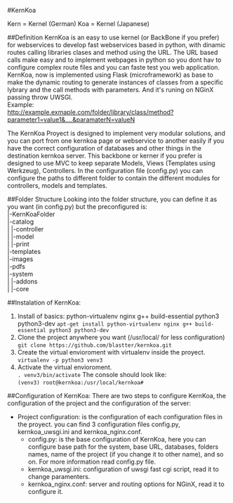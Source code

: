 #KernKoa

Kern = Kernel (German)
Koa = Kernel (Japanese)

##Definition
KernKoa is an easy to use kernel (or BackBone if you prefer) for webservices to develop fast webservices based in python, with dinamic routes calling libraries clases and method using the URL. The URL based calls make easy and to implement webpages in python so you dont hav to configure complex route files and you can faste test you web application.
KernKoa, now is implemented using Flask (microframework) as base to make the dynamic routing to generate instances of classes from a specific lybrary and the call methods with parameters. And it's runing on NGinX passing throw UWSGI.<br>
Example:<br>
http://example.exmaple.com/folder/library/class/method?parameter1=value1&....&paramaterN=valueN

The KernKoa Proyect is designed to implement very modular solutions, and you can port from one kernkoa page or webservice to another easily if you have the correct configuration of databases and other things in the destination kernkoa server.
This backbone or kerner if you prefer is designed to use MVC to keep separate Models, Views (Templates using Werkzeug), Controllers. In the configuration file (config.py) you can configure the paths to different folder to contain the different modules for controllers, models and templates.

##Folder Structure
Looking into the folder structure, you can define it as you want (in config.py) but the preconfigured is:<br>
|-KernKoaFolder<br>
	|-catalog<br>
	|	|-controller<br>
	|	|-model<br>
	|	|-print<br>
	|-templates<br>
	|-images<br>
	|-pdfs<br>
	|-system<br>
	|	|-addons<br>
	|	|-core<br>

##Instalation of KernKoa:
1. Install of basics: python-virtualenv nginx g++ build-essential python3 python3-dev
	```apt-get install python-virtualenv nginx g++ build-essential python3 python3-dev```
2. Clone the project anywhere you want (/usr/local/ for less configuration)<br>
	```git clone https://github.com/blastter/kernkoa.git```
3. Create the virtual envioroment with virtualenv inside the proyect.<br>
	```virtualenv -p python3 venv3```
4. Activate the virtual envioroment.<br>
	```. venv3/bin/activate```
	The console should look like:<br>
	```(venv3) root@kernkoa:/usr/local/kernkoa#```

##Configuration of KernKoa:
There are two steps to configure KernKoa, the configuration of the project and the configuration of the server:
- Project configuration: is the configuration of each configuration files in the proyect. you can find 3 configuration files config.py, kernkoa_uwsgi.ini and kernkoa_nginx.conf.
	+ config.py: is the base configuration of KernKoa, here you can configure base path for the system, base URL, databases, folders names, name of the project (if you change it to other name), and so on. For more information read config.py file.
	+ kernkoa_uwsgi.ini: configuration of uwsgi fast cgi script, read it to change paramenters.
	+ kernkoa_nginx.conf: server and routing options for NGinX, read it to configure it.
